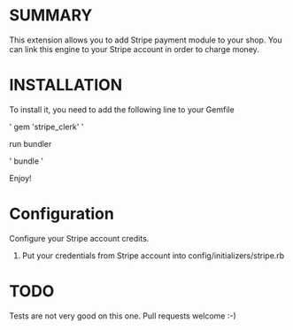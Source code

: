 SUMMARY
=======
This extension allows you to add Stripe payment module to your shop. You can link this engine to your Stripe account in order to charge money.

INSTALLATION
============
To install it, you need to add the following line to your Gemfile

' gem 'stripe_clerk' '

run bundler

' bundle '

Enjoy!

Configuration
=============
Configure your Stripe account credits.
1. Put your credentials from Stripe account into config/initializers/stripe.rb


TODO
====
Tests are not very good on this one. Pull requests welcome :-)

